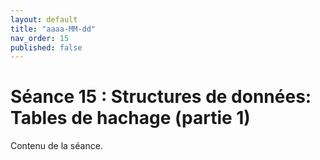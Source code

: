 ```yaml
---
layout: default
title: "aaaa-MM-dd"
nav_order: 15
published: false
---
```


# Séance 15 : Structures de données: Tables de hachage (partie 1)

Contenu de la séance.